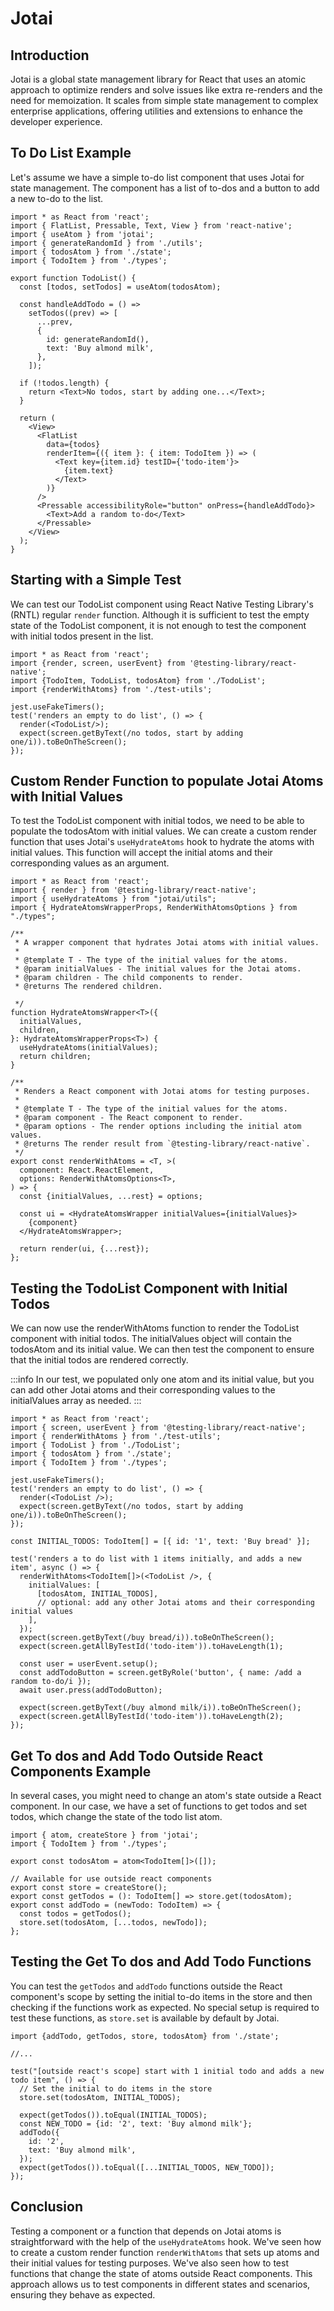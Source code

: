 # Jotai

## Introduction

Jotai is a global state management library for React that uses an atomic approach to optimize
renders and solve issues like extra re-renders and the need for memoization. It scales from simple
state management to complex enterprise applications, offering utilities and extensions to enhance
the developer experience.

## To Do List Example

Let's assume we have a simple to-do list component that uses Jotai for state management. The
component has a list of to-dos and a button to add a new to-do to the list.

```tsx title=TodoList.tsx
import * as React from 'react';
import { FlatList, Pressable, Text, View } from 'react-native';
import { useAtom } from 'jotai';
import { generateRandomId } from './utils';
import { todosAtom } from './state';
import { TodoItem } from './types';

export function TodoList() {
  const [todos, setTodos] = useAtom(todosAtom);

  const handleAddTodo = () =>
    setTodos((prev) => [
      ...prev,
      {
        id: generateRandomId(),
        text: 'Buy almond milk',
      },
    ]);

  if (!todos.length) {
    return <Text>No todos, start by adding one...</Text>;
  }

  return (
    <View>
      <FlatList
        data={todos}
        renderItem={({ item }: { item: TodoItem }) => (
          <Text key={item.id} testID={'todo-item'}>
            {item.text}
          </Text>
        )}
      />
      <Pressable accessibilityRole="button" onPress={handleAddTodo}>
        <Text>Add a random to-do</Text>
      </Pressable>
    </View>
  );
}
```

## Starting with a Simple Test

We can test our TodoList component using React Native Testing Library's (RNTL) regular `render`
function. Although it is sufficient to test the empty state of the TodoList component, it is not
enough to test the component with initial todos present in the list.

```tsx title=TodoList.test.tsx
import * as React from 'react';
import {render, screen, userEvent} from '@testing-library/react-native';
import {TodoItem, TodoList, todosAtom} from './TodoList';
import {renderWithAtoms} from './test-utils';

jest.useFakeTimers();
test('renders an empty to do list', () => {
  render(<TodoList/>);
  expect(screen.getByText(/no todos, start by adding one/i)).toBeOnTheScreen();
});
```

## Custom Render Function to populate Jotai Atoms with Initial Values

To test the TodoList component with initial todos, we need to be able to populate the todosAtom with
initial values. We can create a custom render function that uses Jotai's `useHydrateAtoms` hook to
hydrate the atoms with initial values. This function will accept the initial atoms and their
corresponding values as an argument.

```tsx title=test-utils.tsx
import * as React from 'react';
import { render } from '@testing-library/react-native';
import { useHydrateAtoms } from "jotai/utils";
import { HydrateAtomsWrapperProps, RenderWithAtomsOptions } from "./types";

/**
 * A wrapper component that hydrates Jotai atoms with initial values.
 *
 * @template T - The type of the initial values for the atoms.
 * @param initialValues - The initial values for the Jotai atoms.
 * @param children - The child components to render.
 * @returns The rendered children.

 */
function HydrateAtomsWrapper<T>({
  initialValues,
  children,
}: HydrateAtomsWrapperProps<T>) {
  useHydrateAtoms(initialValues);
  return children;
}

/**
 * Renders a React component with Jotai atoms for testing purposes.
 *
 * @template T - The type of the initial values for the atoms.
 * @param component - The React component to render.
 * @param options - The render options including the initial atom values.
 * @returns The render result from `@testing-library/react-native`.
 */
export const renderWithAtoms = <T, >(
  component: React.ReactElement,
  options: RenderWithAtomsOptions<T>,
) => {
  const {initialValues, ...rest} = options;

  const ui = <HydrateAtomsWrapper initialValues={initialValues}>
    {component}
  </HydrateAtomsWrapper>;

  return render(ui, {...rest});
};
```

## Testing the TodoList Component with Initial Todos

We can now use the renderWithAtoms function to render the TodoList component with initial todos. The
initialValues object will contain the todosAtom and its initial value. We can then test the
component to ensure that the initial todos are rendered correctly.

:::info
In our test, we populated only one atom and its initial value, but you can add other Jotai atoms and their corresponding values to the initialValues array as needed.
:::

```tsx title=TodoList.test.tsx
import * as React from 'react';
import { screen, userEvent } from '@testing-library/react-native';
import { renderWithAtoms } from './test-utils';
import { TodoList } from './TodoList';
import { todosAtom } from './state';
import { TodoItem } from './types';

jest.useFakeTimers();
test('renders an empty to do list', () => {
  render(<TodoList />);
  expect(screen.getByText(/no todos, start by adding one/i)).toBeOnTheScreen();
});

const INITIAL_TODOS: TodoItem[] = [{ id: '1', text: 'Buy bread' }];

test('renders a to do list with 1 items initially, and adds a new item', async () => {
  renderWithAtoms<TodoItem[]>(<TodoList />, {
    initialValues: [
      [todosAtom, INITIAL_TODOS],
      // optional: add any other Jotai atoms and their corresponding initial values
    ],
  });
  expect(screen.getByText(/buy bread/i)).toBeOnTheScreen();
  expect(screen.getAllByTestId('todo-item')).toHaveLength(1);

  const user = userEvent.setup();
  const addTodoButton = screen.getByRole('button', { name: /add a random to-do/i });
  await user.press(addTodoButton);

  expect(screen.getByText(/buy almond milk/i)).toBeOnTheScreen();
  expect(screen.getAllByTestId('todo-item')).toHaveLength(2);
});
```

## Get To dos and Add Todo Outside React Components Example

In several cases, you might need to change an atom's state outside a React component. In our case,
we have a set of functions to get todos and set todos, which change the state of the todo list atom.

```tsx title=state.ts
import { atom, createStore } from 'jotai';
import { TodoItem } from './types';

export const todosAtom = atom<TodoItem[]>([]);

// Available for use outside react components
export const store = createStore();
export const getTodos = (): TodoItem[] => store.get(todosAtom);
export const addTodo = (newTodo: TodoItem) => {
  const todos = getTodos();
  store.set(todosAtom, [...todos, newTodo]);
};
```

## Testing the Get To dos and Add Todo Functions

You can test the `getTodos` and `addTodo` functions outside the React component's scope by setting
the initial to-do items in the store and then checking if the functions work as expected.
No special setup is required to test these functions, as `store.set` is available by default by
Jotai.

```tsx title=TodoList.test.tsx
import {addTodo, getTodos, store, todosAtom} from './state';

//...

test("[outside react's scope] start with 1 initial todo and adds a new todo item", () => {
  // Set the initial to do items in the store
  store.set(todosAtom, INITIAL_TODOS);

  expect(getTodos()).toEqual(INITIAL_TODOS);
  const NEW_TODO = {id: '2', text: 'Buy almond milk'};
  addTodo({
    id: '2',
    text: 'Buy almond milk',
  });
  expect(getTodos()).toEqual([...INITIAL_TODOS, NEW_TODO]);
});
```

## Conclusion

Testing a component or a function that depends on Jotai atoms is straightforward with the help of
the `useHydrateAtoms` hook. We've seen how to create a custom render function `renderWithAtoms` that
sets up atoms and their initial values for testing purposes. We've also seen how to test functions
that change the state of atoms outside React components. This approach allows us to test components
in different states and scenarios, ensuring they behave as expected.
